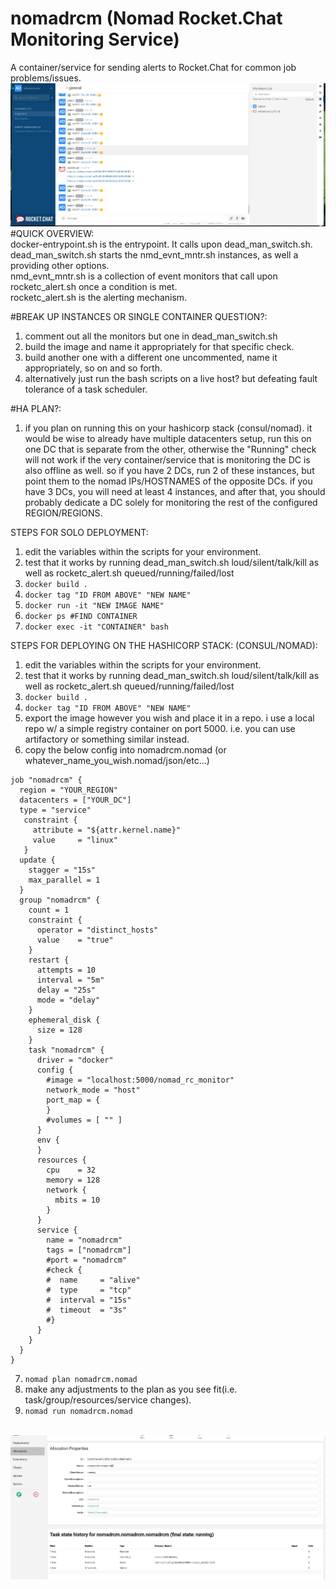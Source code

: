 # nomadrcm (Nomad Rocket.Chat Monitoring Service)
A container/service for sending alerts to Rocket.Chat for common job problems/issues.<br>
<img src=https://raw.githubusercontent.com/multipathmaster/nomadrcm/master/img/Alert_Bot.png><br>
#QUICK OVERVIEW:<br>
docker-entrypoint.sh is the entrypoint. It calls upon dead_man_switch.sh.<br>
dead_man_switch.sh starts the nmd_evnt_mntr.sh instances, as well a providing other options.<br>
nmd_evnt_mntr.sh is a collection of event monitors that call upon rocketc_alert.sh once a condition is met.<br>
rocketc_alert.sh is the alerting mechanism.<br>

#BREAK UP INSTANCES OR SINGLE CONTAINER QUESTION?:
1.  comment out all the monitors but one in dead_man_switch.sh
2.  build the image and name it appropriately for that specific check.
3.  build another one with a different one uncommented, name it appropriately, so on and so forth.
4.  alternatively just run the bash scripts on a live host? but defeating fault tolerance of a task scheduler.<br>

#HA PLAN?:
1.  if you plan on running this on your hashicorp stack (consul/nomad). it would be wise to already have multiple datacenters setup, run this on one DC that is separate from the other, otherwise the "Running" check will not work if the very container/service that is monitoring the DC is also offline as well.  so if you have 2 DCs, run 2 of these instances, but point them to the nomad IPs/HOSTNAMES of the opposite DCs.  if you have 3 DCs, you will need at least 4 instances, and after that, you should probably dedicate a DC solely for monitoring the rest of the configured REGION/REGIONS.<br>

STEPS FOR SOLO DEPLOYMENT:
1.  edit the variables within the scripts for your environment.
2.  test that it works by running dead_man_switch.sh loud/silent/talk/kill as well as rocketc_alert.sh queued/running/failed/lost
3.  `docker build .`
4.  `docker tag "ID FROM ABOVE" "NEW NAME"`
5.  `docker run -it "NEW IMAGE NAME"`
6.  `docker ps #FIND CONTAINER`
7.  `docker exec -it "CONTAINER" bash`

STEPS FOR DEPLOYING ON THE HASHICORP STACK: (CONSUL/NOMAD):
1.  edit the variables within the scripts for your environment.
2.  test that it works by running dead_man_switch.sh loud/silent/talk/kill as well as rocketc_alert.sh queued/running/failed/lost
3.  `docker build .`
4.  `docker tag "ID FROM ABOVE" "NEW NAME"`
5.  export the image however you wish and place it in a repo.  i use a local repo w/ a simple registry container on
port 5000.  i.e. you can use artifactory or something similar instead.
6.  copy the below config into nomadrcm.nomad (or whatever_name_you_wish.nomad/json/etc...)
```
job "nomadrcm" {
  region = "YOUR_REGION"
  datacenters = ["YOUR_DC"]
  type = "service"
   constraint {
     attribute = "${attr.kernel.name}"
     value     = "linux"
   }
  update {
    stagger = "15s"
    max_parallel = 1
  }
  group "nomadrcm" {
    count = 1
    constraint {
      operator = "distinct_hosts"
      value    = "true"
    }
    restart {
      attempts = 10
      interval = "5m"
      delay = "25s"
      mode = "delay"
    }
    ephemeral_disk {
      size = 128
    }
    task "nomadrcm" {
      driver = "docker"
      config {
        #image = "localhost:5000/nomad_rc_monitor"
        network_mode = "host"
        port_map = {
        }
        #volumes = [ "" ]
      }
      env {
      }
      resources {
        cpu    = 32
        memory = 128
        network {
          mbits = 10
        }
      }
      service {
        name = "nomadrcm"
        tags = ["nomadrcm"]
        #port = "nomadrcm"
        #check {
        #  name     = "alive"
        #  type     = "tcp"
        #  interval = "15s"
        #  timeout  = "3s"
        #}
      }
    }
  }
}
```
7.  `nomad plan nomadrcm.nomad`
8.  make any adjustments to the plan as you see fit(i.e. task/group/resources/service changes).
9.  `nomad run nomadrcm.nomad` <br>
<br>
<img src=https://raw.githubusercontent.com/multipathmaster/nomadrcm/master/img/Nomad_Running.png>
